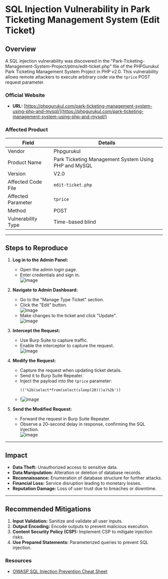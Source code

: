 # SQL Injection Vulnerability in Park Ticketing Management System (Edit Ticket)

## Overview
A SQL injection vulnerability was discovered in the "Park-Ticketing-Management-System-Project/ptms/edit-ticket.php" file of the PHPGurukul Park Ticketing Management System Project in PHP v2.0. This vulnerability allows remote attackers to execute arbitrary code via the `tprice` POST request parameter.

### Official Website
- **URL:** [https://phpgurukul.com/park-ticketing-management-system-using-php-and-mysql/](https://phpgurukul.com/park-ticketing-management-system-using-php-and-mysql/)

### Affected Product
| **Field**          | **Details**                                  |
|--------------------|---------------------------------------------|
| Vendor             | Phpgurukul                                  |
| Product Name       | Park Ticketing Management System Using PHP and MySQL |
| Version            | V2.0                                        |
| Affected Code File | `edit-ticket.php`                           |
| Affected Parameter | `tprice`                                    |
| Method             | POST                                        |
| Vulnerability Type | Time-based blind                            |

---

## Steps to Reproduce

1. **Log in to the Admin Panel:**
   - Open the admin login page.
   - Enter credentials and sign in.  
   ![image](https://github.com/user-attachments/assets/bf603d80-b455-410f-b068-2fc7b1f89dff)

2. **Navigate to Admin Dashboard:**
   - Go to the "Manage Type Ticket" section.
   - Click the "Edit" button.  
   ![image](https://github.com/user-attachments/assets/61a1d7c7-76ba-4b1f-872e-4231ada66e41)
   - Make changes to the ticket and click "Update".  
   ![image](https://github.com/user-attachments/assets/f2e3a86a-c85a-43ad-8dba-d4e840960865)

3. **Intercept the Request:**
   - Use Burp Suite to capture traffic.
   - Enable the interceptor to capture the request.  
   ![image](https://github.com/user-attachments/assets/968e9bf8-eaed-49d0-9f68-b01c7fe5b2a9)

4. **Modify the Request:**
   - Capture the request when updating ticket details.
   - Send it to Burp Suite Repeater.
   - Inject the payload into the `tprice` parameter:  
     ```
     (('%2b(select*from(select(sleep(20)))a)%2b'))
     ```  
   - !![image](https://github.com/user-attachments/assets/e15e1ee1-f8b1-40f6-a0c7-1c7fefdd3e4f)

5. **Send the Modified Request:**
   - Forward the request in Burp Suite Repeater.
   - Observe a 20-second delay in response, confirming the SQL injection.  
   ![image](https://github.com/user-attachments/assets/20c88329-14b4-453b-a2a6-84e900a4929d)


---

## Impact
- **Data Theft:** Unauthorized access to sensitive data.  
- **Data Manipulation:** Alteration or deletion of database records.  
- **Reconnaissance:** Enumeration of database structure for further attacks.  
- **Financial Loss:** Service disruption leading to monetary losses.  
- **Reputation Damage:** Loss of user trust due to breaches or downtime.  

---

## Recommended Mitigations
1. **Input Validation:** Sanitize and validate all user inputs.  
2. **Output Encoding:** Encode outputs to prevent malicious execution.  
3. **Content Security Policy (CSP):** Implement CSP to mitigate injection risks.  
4. **Use Prepared Statements:** Parameterized queries to prevent SQL injection.  

### Resources
- [OWASP SQL Injection Prevention Cheat Sheet](https://cheatsheetseries.owasp.org/cheatsheets/SQL_Injection_Prevention_Cheat_Sheet.html)
